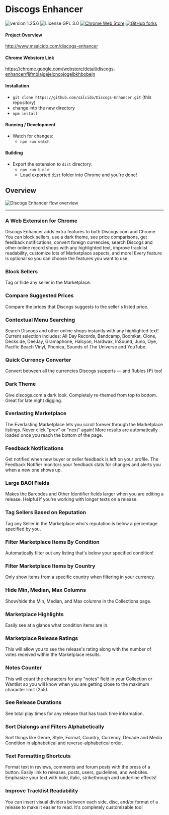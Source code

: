 # Discogs Enhancer

![version 1.25.6](https://img.shields.io/badge/Version-1.25.6-green.svg) ![License GPL 3.0](https://img.shields.io/badge/License-GPL%203.0-blue.svg)
[![Chrome Web Store](https://img.shields.io/chrome-web-store/users/nimelepbpejjlbmoobocpfnjhihnpked.svg)](https://chrome.google.com/webstore/detail/discogs-enhancer/fljfmblajgejeicncojogelbkhbobejn)
 [![GitHub forks](https://img.shields.io/github/forks/badges/shields.svg?style=social&logo=github&label=Fork)](https://github.com/salcido/discogs-enhancer)

#### Project Overview
<http://www.msalcido.com/discogs-enhancer>

#### Chrome Webstore Link
<https://chrome.google.com/webstore/detail/discogs-enhancer/fljfmblajgejeicncojogelbkhbobejn>

#### Installation

* `git clone https://github.com/salcido/Discogs-Enhancer.git` (this repository)
* change into the new directory
* `npm install`

#### Running / Development

* Watch for changes:
  * `npm run watch`

#### Building
* Export the extension to `dist` directory:
  * `npm run build`
  * Load exported `dist` folder into Chrome and you're done!

## Overview
![Discogs Enhancer flow overview](https://github.com/salcido/Discogs-Enhancer/blob/master/img/de-flow-overview.jpg "Discogs Enhancer flow overview")

***


### A Web Extension for Chrome

Discogs Enhancer adds extra features to both Discogs.com and Chrome. You can block sellers, use a dark theme, see price comparisons, get feedback notifications, convert foreign currencies, search Discogs and other online record shops with any highlighted text, improve tracklist readability, customize lots of Marketplace aspects, and more! Every feature is optional so you can choose the features you want to use.

### Block Sellers

Tag or hide any seller in the Marketplace.

### Compare Suggested Prices

Compare the prices that Discogs suggests to the seller's listed price.

### Contextual Menu Searching

Search Discogs and other online shops instantly with any highlighted text! Current selection includes: All Day Records, Bandcamp, Boomkat, Clone, Decks.de, DeeJay, Gramaphone, Halcyon, Hardwax, InSound, Juno, Oye, Pacific Beach Vinyl, Phonica, Sounds of The Universe and YouTube.

### Quick Currency Converter

Convert between all the currencies Discogs supports — and Rubles (₽) too!

### Dark Theme

Give discogs.com a dark look. Completely re-themed from top to bottom. Great for late night digging.

### Everlasting Marketplace

The Everlasting Marketplace lets you scroll forever through the Marketplace listings. Never click "prev" or "next" again! More results are automatically loaded once you reach the bottom of the page.

### Feedback Notifications

Get notified when new buyer or seller feedback is left on your profile. The Feedback Notifier monitors your feedback stats for changes and alerts you when a new one shows up.

### Large BAOI Fields

Makes the Barcodes and Other Identifier fields larger when you are editing a release. Helpful if you're working with longer texts on a release.

### Tag Sellers Based on Reputation

Tag any Seller in the Marketplace who's reputation is below a percentage specified by you.

### Filter Marketplace Items By Condition

Automatically filter out any listing that's below your specified condition!

### Filter Marketplace Items by Country

Only show items from a specific country when filtering in your currency.

### Hide Min, Median, Max Columns

Show/hide the Min, Median, and Max columns in the Collections page.

### Marketplace Highlights

Easily see at a glance what condition items are in.

### Marketplace Release Ratings

This will allow you to see the release's rating along with the number of votes received within the Marketplace results.

### Notes Counter

This will count the characters for any "notes" field in your Collection or Wantlist so you will know when you are getting close to the maximum character limit (255).

### See Release Durations

See total play times for any release that has track time information.

### Sort Dialongs and Filters Alphabetically

Sort things like Genre, Style, Format, Country, Currency, Decade and Media Condition in alphabetical and reverse-alphabetical order.

### Text Formatting Shortcuts

Format text in reviews, comments and forum posts with the press of a button. Easily link to releases, posts, users, guidelines, and websites. Emphasize your text with bold, italic, strikethrough and underline effects!

### Improve Tracklist Readability

You can insert visual dividers between each side, disc, and/or format of a release to make it easier to read. It's completely customizable too!

